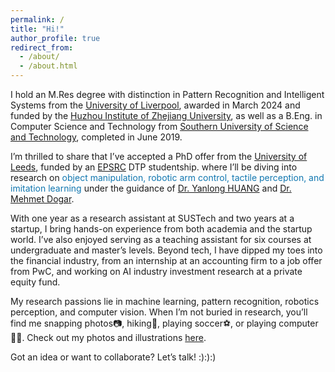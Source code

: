 ```yaml
---
permalink: /
title: "Hi!"
author_profile: true
redirect_from: 
  - /about/
  - /about.html
---
```


I hold an M.Res degree with distinction in Pattern Recognition and Intelligent Systems from the [University of Liverpool](https://www.liverpool.ac.uk), awarded in March 2024 and funded by the [Huzhou Institute of Zhejiang University](http://hzi.zju.edu.cn/site/main), as well as a B.Eng. in Computer Science and Technology from [Southern University of Science and Technology](https://www.sustech.edu.cn/en), completed in June 2019.

<!-- I received my M.Res degree with distinction from the [University of Liverpool](https://www.liverpool.ac.uk) in March 2024. This program was fully funded by the [Huzhou Institute of Zhejiang University](http://hzi.zju.edu.cn/site/main), majoring in Pattern Recognition and Intelligent Systems, and supervised by [Prof. Yong LIU](https://person.zju.edu.cn/yongliu), Dr. Zhenfeng XUE from Zhejiang University, and [Prof. Ming XU](https://scholar.xjtlu.edu.cn/en/persons/MingXu) from XJTLU. My master dissertation is titled *Research of 3D Perception Algorithm Based on Multi-Sensor Fusion*.
Before this, I received my B.Eng. in Computer Science and Technology from [Southern University of Science and Technology](https://www.sustech.edu.cn/en) in June 2019, capstone design supervised by [Prof. Qi HAO](https://cse.sustech.edu.cn/faculty/~haoq) from SUSTech and Dr. Zhenhua WU from HUAWEI, titled *Real-time 3D Human Skeleton Reconstruction Based on RGB Camera Array*. -->

I’m thrilled to share that I’ve accepted a PhD offer from the [University of Leeds](https://www.leeds.ac.uk), funded by an [EPSRC](https://www.ukri.org/councils/epsrc) DTP studentship. where I’ll be diving into research on <font color='#1177B0'>object manipulation, robotic arm control, tactile perception, and imitation learning</font> under the guidance of [Dr. Yanlong HUANG](https://eps.leeds.ac.uk/computing/staff/8178/dr-yanlong-huang) and [Dr. Mehmet Dogar](https://eps.leeds.ac.uk/computing/staff/743/dr-mehmet-dogar).

With one year as a research assistant at SUSTech and two years at a startup, I bring hands-on experience from both academia and the startup world. I’ve also enjoyed serving as a teaching assistant for six courses at undergraduate and master’s levels.
Beyond tech, I have dipped my toes into the financial industry, from an internship at an accounting firm to a job offer from PwC, and working on AI industry investment research at a private equity fund.

My research passions lie in machine learning, pattern recognition, robotics perception, and computer vision. When I’m not buried in research, you’ll find me snapping photos📷, hiking🚶, playing soccer⚽️, or playing computer🧑‍💻. Check out my photos and illustrations [here](https://unsplash.com/@billyxue).

Got an idea or want to collaborate? Let’s talk! :):):)